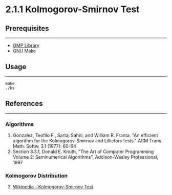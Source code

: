 # 2.1.1 Kolmogorov-Smirnov Test

## Prerequisites
---
- [GMP Library](https://gmplib.org/)
- [GNU Make](https://www.gnu.org/software/make/)

## Usage
---
```
make
./ks
``` 

## References
---
### Algorithms
1. Gonzalez, Teofilo F., Sartaj Sahni, and William R. Franta. "An efficient algorithm for the Kolmogorov-Smirnov and Lilliefors tests." ACM Trans. Math. Softw. 3.1 (1977): 60-64
2. Section 3.3.1, Donald E. Knuth, "The Art of Computer Programming Volume 2: Seminumerical Algorithms", Addison-Wesley Professional, 1997

### Kolmogorov Distribution
3. [Wikipedia - Kolmogorov-Smirnov Test](https://en.wikipedia.org/wiki/Kolmogorov%E2%80%93Smirnov_test#Kolmogorov_distribution)
